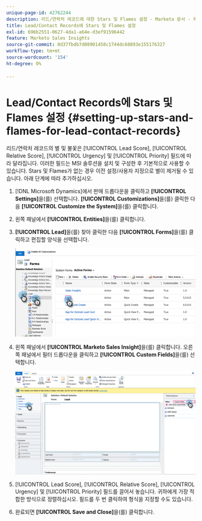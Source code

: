 ```yaml
---
unique-page-id: 42762244
description: 리드/연락처 레코드에 대한 Stars 및 Flames 설정 - Marketo 문서 - 제품 설명서
title: Lead/Contact Records에 Stars 및 Flames 설정
exl-id: 696b2551-0627-4da1-a64e-d3ef91596442
feature: Marketo Sales Insights
source-git-commit: 0d37fbdb7d08901458c1744dc68893e155176327
workflow-type: tm+mt
source-wordcount: '154'
ht-degree: 0%

---
```


# Lead/Contact Records에 Stars 및 Flames 설정 {#setting-up-stars-and-flames-for-lead-contact-records}

리드/연락처 레코드의 별 및 불꽃은 [!UICONTROL Lead Score], [!UICONTROL Relative Score], [!UICONTROL Urgency] 및 [!UICONTROL Priority] 필드에 따라 달라집니다. 이러한 필드는 MSI 솔루션을 설치 및 구성한 후 기본적으로 사용할 수 있습니다. Stars 및 Flames가 없는 경우 이전 설정/사용자 지정으로 별이 제거될 수 있습니다. 아래 단계에 따라 추가하십시오.

1. [!DNL Microsoft Dynamics]에서 판매 드롭다운을 클릭하고 **[!UICONTROL Settings]**&#x200B;을(를) 선택합니다. **[!UICONTROL Customizations]**&#x200B;을(를) 클릭한 다음 **[!UICONTROL Customize the System]**&#x200B;을(를) 클릭합니다.

1. 왼쪽 패널에서 **[!UICONTROL Entities]**&#x200B;을(를) 클릭합니다.

1. **[!UICONTROL Lead]**&#x200B;을(를) 찾아 클릭한 다음 **[!UICONTROL Forms]**&#x200B;을(를) 클릭하고 편집할 양식을 선택합니다.

   ![](assets/setting-up-stars-and-flames-for-lead-contact-records-1.png)

1. 왼쪽 패널에서 **[!UICONTROL Marketo Sales Insight]**&#x200B;을(를) 클릭합니다. 오른쪽 패널에서 필터 드롭다운을 클릭하고 **[!UICONTROL Custom Fields]**&#x200B;을(를) 선택합니다.

   ![](assets/setting-up-stars-and-flames-for-lead-contact-records-2.png)

1. [!UICONTROL Lead Score], [!UICONTROL Relative Score], [!UICONTROL Urgency] 및 [!UICONTROL Priority] 필드를 끌어서 놓습니다. 귀하에게 가장 적합한 방식으로 정렬하십시오. 필드를 두 번 클릭하여 형식을 지정할 수도 있습니다.

1. 완료되면 **[!UICONTROL Save and Close]**&#x200B;을(를) 클릭합니다.
